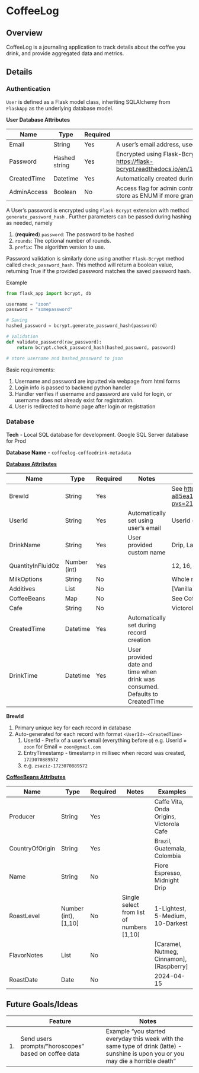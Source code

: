 # CoffeeLog

## Overview

CoffeeLog is a journaling application to track details about the coffee you drink, and provide aggregated data and metrics.

## Details

### Authentication

`User` is defined as a Flask model class, inheriting SQLAlchemy from `FlaskApp` as the underlying database model.

**User Database Attributes**

| Name | Type | Required | Notes |
| --- | --- | --- | --- |
| Email | String | Yes | A user’s email address, used as the primary key |
| Password | Hashed string | Yes | Encrypted using Flask-Bcrypt method generate_password_hash - https://flask-bcrypt.readthedocs.io/en/1.0.1/#flask_bcrypt.Bcrypt.generate_password_hash |
| CreatedTime | Datetime | Yes | Automatically created during User registration |
| AdminAccess | Boolean | No | Access flag for admin control, defaults to FALSE. Note: can be changed to store as ENUM if more granularity is required |

A User’s password is encrypted using `Flask-Bcrypt` extension with method `generate_password_hash` . Further parameters can be passed during hashing as needed, namely

1. (**required**) `password`: The password to be hashed
2. `rounds`: The optional number of rounds.
3. `prefix`: The algorithm version to use.

Password validation is similarly done using another `Flask-Bcrypt` method called `check_password_hash`. This method will return a boolean value, returning True if the provided password matches the saved password hash.

Example

```python
from flask_app import bcrypt, db

username = "zoon"
password = "somepassword"

# Saving
hashed_password = bcrypt.generate_password_hash(password)

# Validation
def validate_password(raw_password):
	return bcrypt.check_password_hash(hashed_password, password)

# store username and hashed_password to json
```

Basic requirements:

1. Username and password are inputted via webpage from html forms
2. Login info is passed to backend python handler
3. Handler verifies if username and password are valid for login, or username does not already exist for registration.
4. User is redirected to home page after login or registration

### Database

**Tech** - Local SQL database for development. Google SQL Server database for Prod

**Database Name** - `coffeelog-coffeedrink-metadata`

[**Database Attributes**](https://www.notion.so/CoffeeLog-a85ea1b4728246d882816c12817bc87f?pvs=21)

| Name | Type | Required | Notes | Examples |
| --- | --- | --- | --- | --- |
| BrewId | String | Yes |  | See https://www.notion.so/CoffeeLog-a85ea1b4728246d882816c12817bc87f?pvs=21 |
| UserId | String | Yes | Automatically set using user’s email | UserId = zoon for Email = zoon@gmail.com |
| DrinkName | String | Yes | User provided custom name | Drip, Latte, Cold Brew |
| QuantityInFluidOz | Number (int) | Yes |  | 12, 16, 20 |
| MilkOptions | String | No |  | Whole milk, half n half, oat milk |
| Additives | List<String> | No |  | [Vanilla syrup, cinnamon] |
| CoffeeBeans | Map | No |  | See CoffeeBeans table |
| Cafe | String | No |  | Victorola Cafe |
| CreatedTime | Datetime | Yes | Automatically set during record creation |  |
| DrinkTime | Datetime | Yes | User provided date and time when drink was consumed. Defaults to CreatedTime  |  |

**BrewId**

1. Primary unique key for each record in database
2. Auto-generated for each record with format `<UserId>-<CreatedTime>`
    1. UserId - Prefix of a user’s email (everything before `@`) e.g. UserId = `zoon` for Email = `zoon@gmail.com`
    2. EntryTimestamp - timestamp in millisec when record was created, `1723070889572`
    3. e.g. `zsaziz-1723070889572`

[**CoffeeBeans Attributes**](https://www.notion.so/CoffeeLog-a85ea1b4728246d882816c12817bc87f?pvs=21)

| Name | Type | Required | Notes | Examples |
| --- | --- | --- | --- | --- |
| Producer | String | Yes |  | Caffe Vita, Onda Origins, Victorola Cafe |
| CountryOfOrigin | String | Yes |  | Brazil, Guatemala, Colombia |
| Name | String | No |  | Fiore Espresso, Midnight Drip |
| RoastLevel | Number (int), [1,10] | No | Single select from list of numbers [1,10] | 1-Lightest, 5-Medium, 10-Darkest |
| FlavorNotes | List<String> | No |  | [Caramel, Nutmeg, Cinnamon], [Raspberry] |
| RoastDate | Date | No |  | 2024-04-15 |

## Future Goals/Ideas

|  | Feature | Notes |
| --- | --- | --- |
| 1. | Send users prompts/”horoscopes” based on coffee data | Example “you started everyday this week with the same type of drink (latte) - sunshine is upon you or you may die a horrible death” |